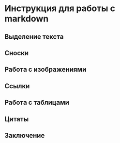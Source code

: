 # Инструкция для работы с markdown

## Выделение текста

## Сноски

## Работа с изображениями

## Ссылки

## Работа с таблицами

## Цитаты

## Заключение